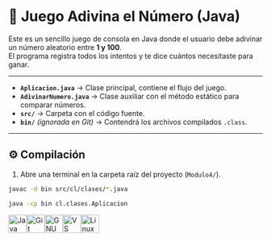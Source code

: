 # 🎯 Juego Adivina el Número (Java)

Este es un sencillo juego de consola en Java donde el usuario debe adivinar un número aleatorio entre **1 y 100**.  
El programa registra todos los intentos y te dice cuántos necesitaste para ganar.

---

- **`Aplicacion.java`** → Clase principal, contiene el flujo del juego.
- **`AdivinarNumero.java`** → Clase auxiliar con el método estático para comparar números.
- **`src/`** → Carpeta con el código fuente.
- **`bin/`** *(ignorada en Git)* → Contendrá los archivos compilados `.class`.

---

## ⚙️ Compilación

1. Abre una terminal en la carpeta raíz del proyecto (`Modulo4/`).

```bash
javac -d bin src/cl/clases/*.java
```
```bash
java -cp bin cl.clases.Aplicacion
```


<p align="left">
<a href="https://www.oracle.com/java/" target="_blank" rel="noreferrer"><img src="https://raw.githubusercontent.com/danielcranney/readme-generator/main/public/icons/skills/java-colored.svg" alt="Java" title="Java" width="36" height="36" /></a><a href="https://git-scm.com/" target="_blank" rel="noreferrer"><img src="https://raw.githubusercontent.com/danielcranney/readme-generator/main/public/icons/skills/git-colored.svg" alt="Git" title="Git" width="36" height="36" /></a><a href="https://www.gnu.org/software/bash/" target="_blank" rel="noreferrer"><img src="https://raw.githubusercontent.com/danielcranney/readme-generator/main/public/icons/skills/gnubash-colored.svg" alt="GNU Bash" title="GNU Bash" width="36" height="36" /></a><a href="https://code.visualstudio.com/" target="_blank" rel="noreferrer"><img src="https://raw.githubusercontent.com/danielcranney/readme-generator/main/public/icons/skills/visualstudiocode-colored.svg" alt="VS Code" title="VS Code" width="36" height="36" /></a><a href="https://www.linux.org" target="_blank" rel="noreferrer"><img src="https://raw.githubusercontent.com/danielcranney/readme-generator/main/public/icons/skills/linux-colored.svg" alt="Linux" title="Linux" width="36" height="36" /></a>
</p>



